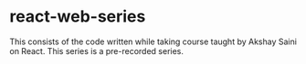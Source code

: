 # react-web-series

This consists of the code written while taking course taught by Akshay Saini on React.
This series is a pre-recorded series.